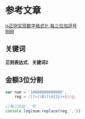 # 参考文章
[js正则实现数字格式化,每三位加逗号]([www](https://blog.csdn.net/web_xyk/article/details/82664871?utm_medium=distribute.pc_relevant.none-task-blog-BlogCommendFromMachineLearnPai2-1.control&dist_request_id=&depth_1-utm_source=distribute.pc_relevant.none-task-blog-BlogCommendFromMachineLearnPai2-1.control))  
[BBB](www)  

## 关键词
**正则表达式**、**关键词2**




## 金额3位分割
```js
var num = '10000000000000',
    reg = /(?=(\B)(\d{3})+$)/g;
 
//每三位加','号
console.log(num.replace(reg,','))

```

